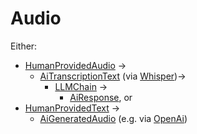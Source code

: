 # Audio

Either: 
- [HumanProvidedAudio](HumanProvidedAudio.md) -> 
  - [AiTranscriptionText](AiTranscriptionText.md) (via [Whisper](Whisper.md))-> 
    - [LLMChain](LLMChain.md) -> 
      - [AiResponse](AiResponse.md), or 
- [HumanProvidedText](HumanProvidedText.md) -> 
  - [AiGeneratedAudio](AiGeneratedAudio.md) (e.g. via [OpenAi](OpenAI.md))

 